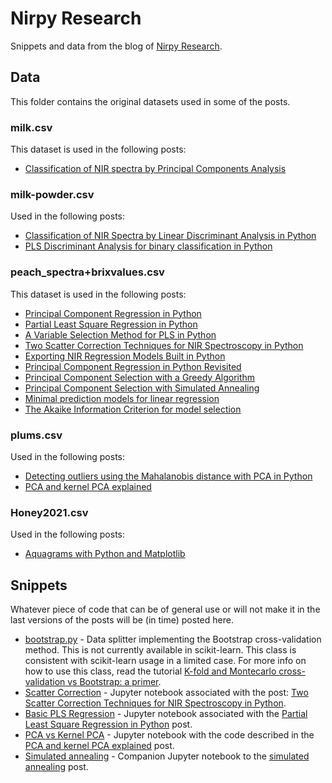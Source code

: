 # Nirpy Research
Snippets and data from the blog of [Nirpy Research](https://nirpyresearch.com/).

## Data
This folder contains the original datasets used in some of the posts. 

### milk.csv
This dataset is used in the following posts:
* [Classification of NIR spectra by Principal Components Analysis](https://nirpyresearch.com/classification-nir-spectra-principal-component-analysis-python/)

### milk-powder.csv 
Used in the following posts:
* [Classification of NIR Spectra by Linear Discriminant Analysis in Python](https://nirpyresearch.com/classification-nir-spectra-linear-discriminant-analysis-python/)
* [PLS Discriminant Analysis for binary classification in Python](https://nirpyresearch.com/pls-discriminant-analysis-binary-classification-python/)

### peach_spectra+brixvalues.csv
This dataset is used in the following posts:
* [Principal Component Regression in Python](https://nirpyresearch.com/principal-component-regression-python/)
* [Partial Least Square Regression in Python](https://nirpyresearch.com/partial-least-squares-regression-python/)
* [A Variable Selection Method for PLS in Python](https://nirpyresearch.com/variable-selection-method-pls-python/)
* [Two Scatter Correction Techniques for NIR Spectroscopy in Python](https://nirpyresearch.com/two-scatter-correction-techniques-nir-spectroscopy-python/)
* [Exporting NIR Regression Models Built in Python](https://nirpyresearch.com/exporting-nir-regression-models-built-in-python/)
* [Principal Component Regression in Python Revisited](https://nirpyresearch.com/principal-component-regression-python-revisited/)
* [Principal Component Selection with a Greedy Algorithm](https://nirpyresearch.com/principal-component-selection-greedy-algorithm/)
* [Principal Component Selection with Simulated Annealing](https://nirpyresearch.com/principal-component-selection-with-simulated-annealing/)
* [Minimal prediction models for linear regression](https://nirpyresearch.com/minimal-prediction-models-linear-regression/)
* [The Akaike Information Criterion for model selection](https://nirpyresearch.com/akaike-information-criterion-for-model-selection/)

### plums.csv
Used in the following posts:
* [Detecting outliers using the Mahalanobis distance with PCA in Python](https://nirpyresearch.com/detecting-outliers-using-mahalanobis-distance-pca-python/)
* [PCA and kernel PCA explained](https://nirpyresearch.com/pca-kernel-pca-explained/)

### Honey2021.csv
Used in the following posts:
* [Aquagrams with Python and Matplotlib](https://nirpyresearch.com/aquagrams-python-matplotlib/)

## Snippets
Whatever piece of code that can be of general use or will not make it in the last versions of the posts will be (in time) posted here.

* [bootstrap.py](https://github.com/nevernervous78/nirpyresearch/blob/master/snippets/bootstrap.py) - Data splitter implementing the Bootstrap cross-validation method. This is not currently available in scikit-learn. This class is consistent with scikit-learn usage in a limited case. For more info on how to use this class, read the tutorial [K-fold and Montecarlo cross-validation vs Bootstrap: a primer](https://nirpyresearch.com/kfold-montecarlo-cross-validation-bootstrap-primer/).
* [Scatter Correction](https://github.com/nevernervous78/nirpyresearch/blob/master/snippets/Scatter_corrections_techniques.ipynb) - Jupyter notebook associated with the post: [Two Scatter Correction Techniques for NIR Spectroscopy in Python](https://nirpyresearch.com/two-scatter-correction-techniques-nir-spectroscopy-python/).
* [Basic PLS Regression](https://github.com/nevernervous78/nirpyresearch/blob/master/snippets/Basic%20PLS%20regression%20in%20Python.ipynb) - Jupyter notebook associated with the [Partial Least Square Regression in Python](https://nirpyresearch.com/partial-least-squares-regression-python/) post.
* [PCA vs Kernel PCA](https://github.com/nevernervous78/nirpyresearch/blob/master/snippets/PCA_and_kernelPCA_explained.ipynb) - Jupyter notebook with the code described in the [PCA and kernel PCA explained](https://nirpyresearch.com/pca-kernel-pca-explained/) post.
* [Simulated annealing](https://github.com/nevernervous78/nirpyresearch/blob/master/snippets/Wavelength%20band%20selection%20with%20simulated%20annealing.ipynb) - Companion Jupyter notebook to the [simulated annealing](https://nirpyresearch.com/principal-component-selection-with-simulated-annealing/) post.
